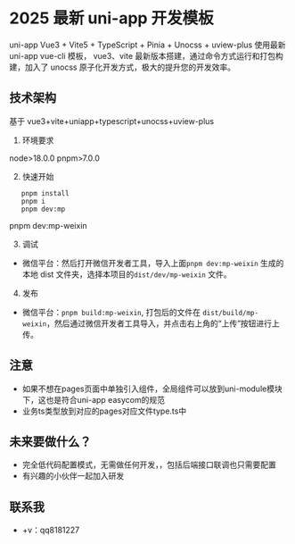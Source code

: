 # 2025 最新 uni-app 开发模板
uni-app Vue3 + Vite5 + TypeScript + Pinia + Unocss +  uview-plus
使用最新 uni-app vue-cli 模板， vue3、vite 最新版本搭建，通过命令方式运行和打包构建，加入了 unocss 原子化开发方式，极大的提升您的开发效率。

## 技术架构

基于 vue3+vite+uniapp+typescript+unocss+uview-plus

1. 环境要求

node>18.0.0
pnpm>7.0.0

2. 快速开始

```
   pnpm install
   pnpm i
   pnpm dev:mp

```

pnpm dev:mp-weixin

3. 调试

- 微信平台：然后打开微信开发者工具，导入上面`pnpm dev:mp-weixin` 生成的本地 dist 文件夹，选择本项目的`dist/dev/mp-weixin` 文件。

4. 发布

- 微信平台：`pnpm build:mp-weixin`, 打包后的文件在 `dist/build/mp-weixin`，然后通过微信开发者工具导入，并点击右上角的“上传”按钮进行上传。

## 注意

- 如果不想在pages页面中单独引入组件，全局组件可以放到uni-module模块下，这也是符合uni-app easycom的规范
- 业务ts类型放到对应的pages对应文件type.ts中

## 未来要做什么？

- 完全低代码配置模式，无需做任何开发，，包括后端接口联调也只需要配置
- 有兴趣的小伙伴一起加入研发

## 联系我

- +v：qq8181227

